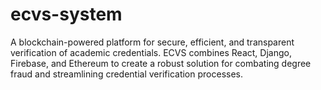 # ecvs-system

A blockchain-powered platform for secure, efficient, and transparent verification of academic credentials. ECVS combines React, Django, Firebase, and Ethereum to create a robust solution for combating degree fraud and streamlining credential verification processes.
